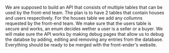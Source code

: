 We are supposed to build an API that consists of multiple tables that can be used by the front-end team. The plan is to have 2 tables that contain houses and users respectively. For the houses table we add any collumns requested by the front-end team. We make sure that the users table is secure and works, an enum decides wether a user is a seller or a buyer. We will make sure the API works by making debug pages that allow us to debug the databse by adding, editing and removing any entries from the database. Everything should be ready to be merged with the front-ender's website.